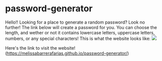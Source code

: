 # password-generator

Hello!! Looking for a place to generate a random password? Look no further! The link below will create a password for you.
You can choose the length, and wether or not it contains lowercase letters, uppercase letters, numbers, or any special characters!
This is what the website looks like:
<img src="../password.png"/>

Here's the link to visit the website! 
(https://melissabarrerafarias.github.io/password-generator/)